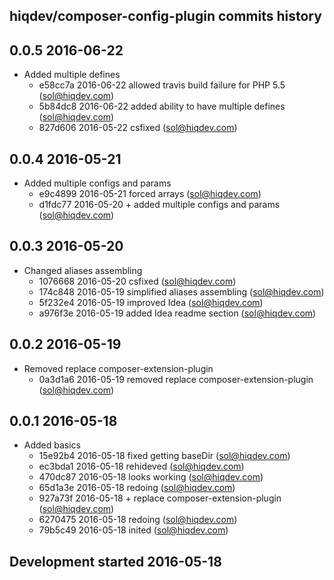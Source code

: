 hiqdev/composer-config-plugin commits history
---------------------------------------------

## 0.0.5 2016-06-22

- Added multiple defines
    - e58cc7a 2016-06-22 allowed travis build failure for PHP 5.5 (sol@hiqdev.com)
    - 5b84dc8 2016-06-22 added ability to have multiple defines (sol@hiqdev.com)
    - 827d606 2016-05-22 csfixed (sol@hiqdev.com)

## 0.0.4 2016-05-21

- Added multiple configs and params
    - e9c4899 2016-05-21 forced arrays (sol@hiqdev.com)
    - d1fdc77 2016-05-20 + added multiple configs and params (sol@hiqdev.com)

## 0.0.3 2016-05-20

- Changed aliases assembling
    - 1076668 2016-05-20 csfixed (sol@hiqdev.com)
    - 174c848 2016-05-19 simplified aliases assembling (sol@hiqdev.com)
    - 5f232e4 2016-05-19 improved Idea (sol@hiqdev.com)
    - a976f3e 2016-05-19 added Idea readme section (sol@hiqdev.com)

## 0.0.2 2016-05-19

- Removed replace composer-extension-plugin
    - 0a3d1a6 2016-05-19 removed replace composer-extension-plugin (sol@hiqdev.com)

## 0.0.1 2016-05-18

- Added basics
    - 15e92b4 2016-05-18 fixed getting baseDir (sol@hiqdev.com)
    - ec3bda1 2016-05-18 rehideved (sol@hiqdev.com)
    - 470dc87 2016-05-18 looks working (sol@hiqdev.com)
    - 65d1a3e 2016-05-18 redoing (sol@hiqdev.com)
    - 927a73f 2016-05-18 + replace composer-extension-plugin (sol@hiqdev.com)
    - 6270475 2016-05-18 redoing (sol@hiqdev.com)
    - 79b5c49 2016-05-18 inited (sol@hiqdev.com)

## Development started 2016-05-18

